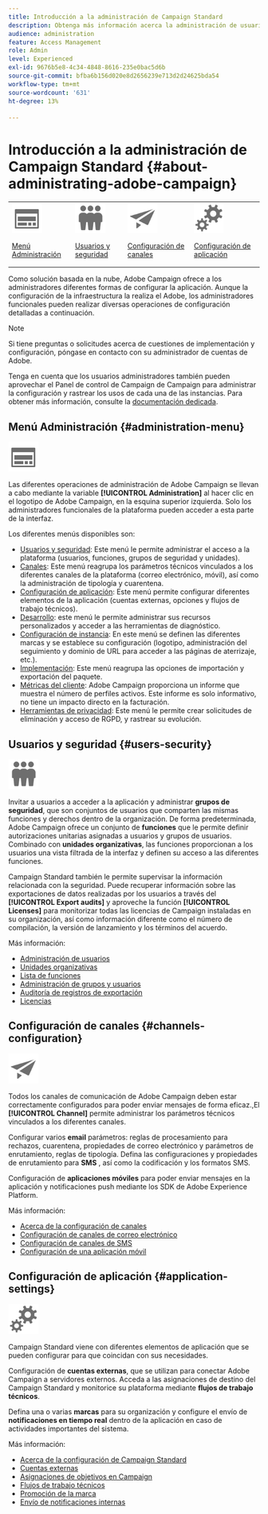```yaml
---
title: Introducción a la administración de Campaign Standard
description: Obtenga más información acerca la administración de usuarios y permisos, las pautas de monitorización, las configuraciones específicas de canal y las pautas de configuración de aplicaciones
audience: administration
feature: Access Management
role: Admin
level: Experienced
exl-id: 9676b5e8-4c34-4848-8616-235e0bac5d6b
source-git-commit: bfba6b156d020e8d2656239e713d2d24625bda54
workflow-type: tm+mt
source-wordcount: '631'
ht-degree: 13%

---
```


# Introducción a la administración de Campaign Standard {#about-administrating-adobe-campaign}

<table>
<tr><td><img src="assets/do-not-localize/icon_menu.svg" width="60px"><p><a href="#administration-menu">Menú Administración</a></p></td>
<td><img src="assets/do-not-localize/icon_users.svg" width="60px"><p><a href="#users-security">Usuarios y seguridad</a></p></td>
<td><img src="assets/do-not-localize/icon_channels.svg" width="60px"><p><a href="#channels-configuration">Configuración de canales</a></p></td>
<td><img src="assets/do-not-localize/icon_settings.svg" width="60px"><p><a href="#application-settings">Configuración de aplicación</a></p></td></tr>
</table>

Como solución basada en la nube, Adobe Campaign ofrece a los administradores diferentes formas de configurar la aplicación. Aunque la configuración de la infraestructura la realiza el Adobe, los administradores funcionales pueden realizar diversas operaciones de configuración detalladas a continuación.

>[!NOTE]
>
>Si tiene preguntas o solicitudes acerca de cuestiones de implementación y configuración, póngase en contacto con su administrador de cuentas de Adobe.

Tenga en cuenta que los usuarios administradores también pueden aprovechar el Panel de control de Campaign de Campaign para administrar la configuración y rastrear los usos de cada una de las instancias. Para obtener más información, consulte la [documentación dedicada](https://experienceleague.adobe.com/docs/control-panel/using/control-panel-home.html?lang=es).

## Menú Administración {#administration-menu}

<img src="assets/do-not-localize/icon_menu.svg" width="60px">

Las diferentes operaciones de administración de Adobe Campaign se llevan a cabo mediante la variable **[!UICONTROL Administration]** al hacer clic en el logotipo de Adobe Campaign, en la esquina superior izquierda. Solo los administradores funcionales de la plataforma pueden acceder a esta parte de la interfaz.

Los diferentes menús disponibles son:

* [Usuarios y seguridad](../../administration/using/about-access-management.md): Este menú le permite administrar el acceso a la plataforma (usuarios, funciones, grupos de seguridad y unidades).
* [Canales](../../administration/using/about-channel-configuration.md): Este menú reagrupa los parámetros técnicos vinculados a los diferentes canales de la plataforma (correo electrónico, móvil), así como la administración de tipología y cuarentena.
* [Configuración de aplicación](../../administration/using/external-accounts.md): Este menú permite configurar diferentes elementos de la aplicación (cuentas externas, opciones y flujos de trabajo técnicos).
* [Desarrollo](../../developing/using/data-model-concepts.md): este menú le permite administrar sus recursos personalizados y acceder a las herramientas de diagnóstico.
* [Configuración de instancia](../../administration/using/branding.md): En este menú se definen las diferentes marcas y se establece su configuración (logotipo, administración del seguimiento y dominio de URL para acceder a las páginas de aterrizaje, etc.).
* [Implementación](../../automating/using/managing-packages.md): Este menú reagrupa las opciones de importación y exportación del paquete.
* [Métricas del cliente](../../audiences/using/active-profiles.md): Adobe Campaign proporciona un informe que muestra el número de perfiles activos. Este informe es solo informativo, no tiene un impacto directo en la facturación.
* [Herramientas de privacidad](../../start/using/privacy-management.md): Este menú le permite crear solicitudes de eliminación y acceso de RGPD, y rastrear su evolución.

## Usuarios y seguridad {#users-security}

<img src="assets/do-not-localize/icon_users.svg"  width="60px">

Invitar a usuarios a acceder a la aplicación y administrar **grupos de seguridad**, que son conjuntos de usuarios que comparten las mismas funciones y derechos dentro de la organización. De forma predeterminada, Adobe Campaign ofrece un conjunto de **funciones** que le permite definir autorizaciones unitarias asignadas a usuarios y grupos de usuarios. Combinado con **unidades organizativas**, las funciones proporcionan a los usuarios una vista filtrada de la interfaz y definen su acceso a las diferentes funciones.

Campaign Standard también le permite supervisar la información relacionada con la seguridad. Puede recuperar información sobre las exportaciones de datos realizadas por los usuarios a través del **[!UICONTROL Export audits]** y aproveche la función **[!UICONTROL Licenses]** para monitorizar todas las licencias de Campaign instaladas en su organización, así como información diferente como el número de compilación, la versión de lanzamiento y los términos del acuerdo.

Más información:

* [Administración de usuarios](../../administration/using/users-management.md)
* [Unidades organizativas](../../administration/using/organizational-units.md)
* [Lista de funciones](../../administration/using/list-of-roles.md)
* [Administración de grupos y usuarios](../../administration/using/managing-groups-and-users.md)
* [Auditoría de registros de exportación](../../administration/using/auditing-export-logs.md)
* [Licencias](../../administration/using/licenses.md)

## Configuración de canales {#channels-configuration}

<img src="assets/do-not-localize/icon_channels.svg" width="60px">

Todos los canales de comunicación de Adobe Campaign deben estar correctamente configurados para poder enviar mensajes de forma eficaz.,El **[!UICONTROL Channel]**  permite administrar los parámetros técnicos vinculados a los diferentes canales.

Configurar varios **email** parámetros: reglas de procesamiento para rechazos, cuarentena, propiedades de correo electrónico y parámetros de enrutamiento, reglas de tipología. Defina las configuraciones y propiedades de enrutamiento para **SMS** , así como la codificación y los formatos SMS.

Configuración de **aplicaciones móviles** para poder enviar mensajes en la aplicación y notificaciones push mediante los SDK de Adobe Experience Platform.

Más información:

* [Acerca de la configuración de canales](../../administration/using/about-channel-configuration.md)
* [Configuración de canales de correo electrónico](../../administration/using/configuring-email-channel.md)
* [Configuración de canales de SMS](../../administration/using/configuring-sms-channel.md)
* [Configuración de una aplicación móvil](../../administration/using/configuring-a-mobile-application.md)

## Configuración de aplicación {#application-settings}

<img src="assets/do-not-localize/icon_settings.svg" width="60px">

Campaign Standard viene con diferentes elementos de aplicación que se pueden configurar para que coincidan con sus necesidades.

Configuración de **cuentas externas**, que se utilizan para conectar Adobe Campaign a servidores externos. Acceda a las asignaciones de destino del Campaign Standard y monitorice su plataforma mediante **flujos de trabajo técnicos**.

Defina una o varias **marcas** para su organización y configure el envío de **notificaciones en tiempo real** dentro de la aplicación en caso de actividades importantes del sistema.

Más información:

* [Acerca de la configuración de Campaign Standard](../../administration/using/about-campaign-standard-settings.md)
* [Cuentas externas](../../administration/using/external-accounts.md)
* [Asignaciones de objetivos en Campaign](../../administration/using/target-mappings-in-campaign.md)
* [Flujos de trabajo técnicos](../../administration/using/technical-workflows.md)
* [Promoción de la marca](../../administration/using/branding.md)
* [Envío de notificaciones internas](../../administration/using/sending-internal-notifications.md)
